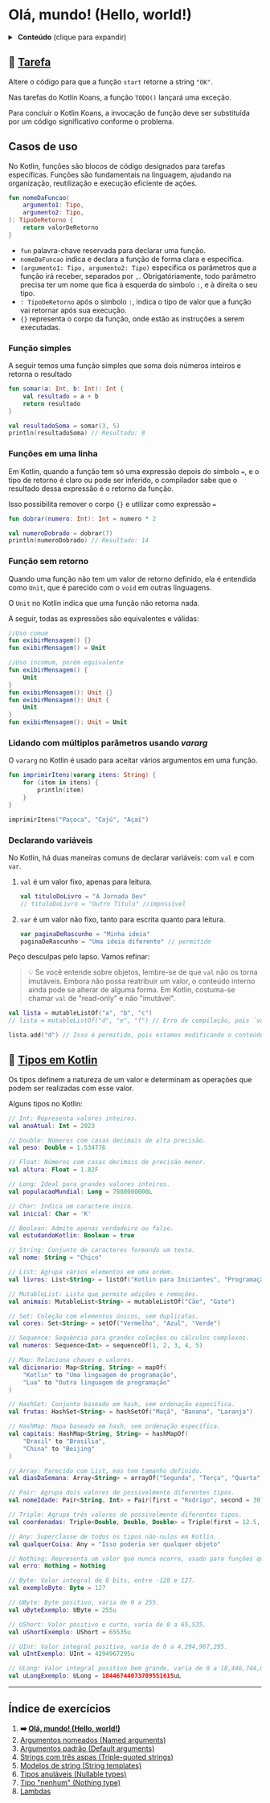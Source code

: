 # Olá, mundo! (Hello, world!)

<details>
<summary> <b>Conteúdo</b> (clique para expandir) </summary>

<!-- TOC -->
* [Olá, mundo! (Hello, world!)](#olá-mundo-hello-world)
  * [🔗 Tarefa](#-tarefa)
  * [Casos de uso](#casos-de-uso)
    * [Função simples](#função-simples)
    * [Funções em uma linha](#funções-em-uma-linha)
    * [Função sem retorno](#função-sem-retorno)
    * [Lidando com múltiplos parâmetros usando _vararg_](#lidando-com-múltiplos-parâmetros-usando-vararg)
    * [Declarando variáveis](#declarando-variáveis)
  * [🔗 Tipos em Kotlin](#-tipos-em-kotlin)
  * [Índice de exercícios](#índice-de-exercícios)
<!-- TOC -->

</details>

## 🔗 [Tarefa](https://play.kotlinlang.org/koans/Introduction/Hello,%20world!/Task.kt)

Altere o código para que a função `start` retorne a string `"OK"`.

Nas tarefas do Kotlin Koans, a função `TODO()` lançará uma exceção.

Para concluir o Kotlin Koans, a invocação de função deve ser substituída por um código significativo conforme o problema.

## Casos de uso

No Kotlin, funções são blocos de código designados para tarefas específicas. Funções são fundamentais na linguagem, ajudando na
organização, reutilização e execução eficiente de ações.

```kotlin
fun nomeDaFuncao(
    argumento1: Tipo,
    argumento2: Tipo,
): TipoDeRetorno {
    return valorDeRetorno
}
```

- `fun` palavra-chave reservada para declarar uma função.
- `nomeDaFuncao` indica e declara a função de forma clara e específica.
- `(argumento1: Tipo, argumento2: Tipo)` especifica os parâmetros que a função irá receber, separados por `,`. Obrigatóriamente, todo
  parâmetro precisa ter um nome que fica à esquerda do símbolo `:`, e à direita o seu tipo.
- `: TipoDeRetorno` após o símbolo `:`, indica o tipo de valor que a função vai retornar após sua execução.
- `{}` representa o corpo da função, onde estão as instruções a serem executadas.

### Função simples

A seguir temos uma função simples que soma dois números inteiros e retorna o resultado

```kotlin
fun somar(a: Int, b: Int): Int {
    val resultado = a + b
    return resultado
}

val resultadoSoma = somar(3, 5)
println(resultadoSoma) // Resultado: 8
```

### Funções em uma linha

Em Kotlin, quando a função tem só uma expressão depois do símbolo `=`, e o tipo de retorno é claro ou pode ser inferido, o compilador sabe
que o resultado dessa expressão é o retorno da função.

Isso possibilita remover o corpo `{}` e utilizar como expressão `=`

```kotlin
fun dobrar(numero: Int): Int = numero * 2

val numeroDobrado = dobrar(7)
println(numeroDobrado) // Resultado: 14
```

### Função sem retorno

Quando uma função não tem um valor de retorno definido, ela é entendida como `Unit`, que é parecido com o `void` em outras linguagens.

O `Unit` no Kotlin indica que uma função não retorna nada.

A seguir, todas as expressões são equivalentes e válidas:

```kotlin
//Uso comum
fun exibirMensagem() {}
fun exibirMensagem() = Unit

//Uso incomum, porém equivalente
fun exibirMensagem() {
    Unit
}
fun exibirMensagem(): Unit {}
fun exibirMensagem(): Unit {
    Unit
}
fun exibirMensagem(): Unit = Unit
```

### Lidando com múltiplos parâmetros usando _vararg_

O `vararg` no Kotlin é usado para aceitar vários argumentos em uma função.

```kotlin
fun imprimirItens(vararg itens: String) {
    for (item in itens) {
        println(item)
    }
}

imprimirItens("Paçoca", "Cajú", "Açaí")
```

### Declarando variáveis

No Kotlin, há duas maneiras comuns de declarar variáveis: com `val` e com `var`.

1. `val` é um valor fixo, apenas para leitura.
   ```kotlin
   val tituloDoLivro = "A Jornada Dev"
   // tituloDoLivro = "Outro Título" //impossível
   ```
2. `var` é um valor não fixo, tanto para escrita quanto para leitura.
   ```kotlin
   var paginaDeRascunho = "Minha ideia"
   paginaDeRascunho = "Uma ideia diferente" // permitido
   ```

Peço desculpas pelo lapso. Vamos refinar:

> 💡 Se você entende sobre objetos, lembre-se de que `val` não os torna imutáveis. Embora não possa reatribuir um valor, o conteúdo interno
> ainda pode se alterar de alguma forma. Em Kotlin, costuma-se chamar `val` de "read-only" e não "imutável".

```kotlin
val lista = mutableListOf("a", "b", "c")
// lista = mutableListOf("d", "e", "f") // Erro de compilação, pois `val` é só para leitura.

lista.add("d") // Isso é permitido, pois estamos modificando o conteúdo interno da lista e não reatribuindo um novo valor a ela.
```

## 🔗 [Tipos em Kotlin](https://kotlinlang.org/docs/kotlin-tour-basic-types.html)

Os tipos definem a natureza de um valor e determinam as operações que podem ser realizadas com esse valor.

Alguns tipos no Kotlin:

```kotlin
// Int: Representa valores inteiros.
val anoAtual: Int = 2023

// Double: Números com casas decimais de alta precisão.
val peso: Double = 1.534776

// Float: Números com casas decimais de precisão menor.
val altura: Float = 1.82F

// Long: Ideal para grandes valores inteiros.
val populacaoMundial: Long = 7800000000L

// Char: Indica um caractere único.
val inicial: Char = 'K'

// Boolean: Admite apenas verdadeiro ou falso.
val estudandoKotlin: Boolean = true

// String: Conjunto de caracteres formando um texto.
val nome: String = "Chico"

// List: Agrupa vários elementos em uma ordem.
val livros: List<String> = listOf("Kotlin para Iniciantes", "Programação Funcional")

// MutableList: Lista que permite adições e remoções.
val animais: MutableList<String> = mutableListOf("Cão", "Gato")

// Set: Coleção com elementos únicos, sem duplicatas.
val cores: Set<String> = setOf("Vermelho", "Azul", "Verde")

// Sequence: Sequência para grandes coleções ou cálculos complexos.
val numeros: Sequence<Int> = sequenceOf(1, 2, 3, 4, 5)

// Map: Relaciona chaves e valores.
val dicionario: Map<String, String> = mapOf(
    "Kotlin" to "Uma linguagem de programação",
    "Lua" to "Outra linguagem de programação"
)

// HashSet: Conjunto baseado em hash, sem ordenação específica.
val frutas: HashSet<String> = hashSetOf("Maçã", "Banana", "Laranja")

// HashMap: Mapa baseado em hash, sem ordenação específica.
val capitais: HashMap<String, String> = hashMapOf(
    "Brasil" to "Brasília",
    "China" to "Beijing"
)

// Array: Parecido com List, mas tem tamanho definido.
val diasDaSemana: Array<String> = arrayOf("Segunda", "Terça", "Quarta")

// Pair: Agrupa dois valores de possivelmente diferentes tipos.
val nomeIdade: Pair<String, Int> = Pair(first = "Rodrigo", second = 30)

// Triple: Agrupa três valores de possivelmente diferentes tipos.
val coordenadas: Triple<Double, Double, Double> = Triple(first = 12.5, second = 45.6, third = 78.9)

// Any: Superclasse de todos os tipos não-nulos em Kotlin.
val qualquerCoisa: Any = "Isso poderia ser qualquer objeto"

// Nothing: Representa um valor que nunca ocorre, usado para funções que nunca retornam.
val erro: Nothing = Nothing

// Byte: Valor integral de 8 bits, entre -128 e 127.
val exemploByte: Byte = 127

// UByte: Byte positivo, varia de 0 a 255.
val uByteExemplo: UByte = 255u

// UShort: Valor positivo e curto, varia de 0 a 65,535.
val uShortExemplo: UShort = 65535u

// UInt: Valor integral positivo, varia de 0 a 4,294,967,295.
val uIntExemplo: UInt = 4294967295u

// ULong: Valor integral positivo bem grande, varia de 0 a 18,446,744,073,709,551,615.
val uLongExemplo: ULong = 18446744073709551615uL
```

---

## Índice de exercícios

1. **➡️ [Olá, mundo! (Hello, world!)](
   https://github.com/rsicarelli/kotlin-koans-edu-br/blob/main/koans/src/commonMain/kotlin/com/rsicarelli/koansbr/introduction/helloWorld/README.md
   )**
2. [Argumentos nomeados (Named arguments)](https://github.com/rsicarelli/kotlin-koans-edu-br/blob/main/koans/src/commonMain/kotlin/com/rsicarelli/koansbr/introduction/namedArguments/README.md)
3. [Argumentos padrão (Default arguments)](https://github.com/rsicarelli/kotlin-koans-edu-br/blob/main/koans/src/commonMain/kotlin/com/rsicarelli/koansbr/introduction/defaultArguments/README.md)
4. [Strings com três aspas (Triple-quoted strings)](https://github.com/rsicarelli/kotlin-koans-edu-br/blob/main/koans/src/commonMain/kotlin/com/rsicarelli/koansbr/introduction/tripleQuotedStrings/README.md)
5. [Modelos de string (String templates)](https://github.com/rsicarelli/kotlin-koans-edu-br/blob/main/koans/src/commonMain/kotlin/com/rsicarelli/koansbr/introduction/stringTemplates/README.md)
6. [Tipos anuláveis (Nullable types)](https://github.com/rsicarelli/kotlin-koans-edu-br/blob/main/koans/src/commonMain/kotlin/com/rsicarelli/koansbr/introduction/nullableTypes/README.md)
7. [Tipo "nenhum" (Nothing type)](https://github.com/rsicarelli/kotlin-koans-edu-br/blob/main/koans/src/commonMain/kotlin/com/rsicarelli/koansbr/introduction/nothingType/README.md)
8. [Lambdas](https://github.com/rsicarelli/kotlin-koans-edu-br/blob/main/koans/src/commonMain/kotlin/com/rsicarelli/koansbr/introduction/lambdas/README.md)
